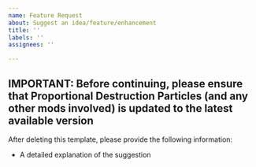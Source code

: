 ```yaml
---
name: Feature Request
about: Suggest an idea/feature/enhancement
title: ''
labels: ''
assignees: ''

---
```


**IMPORTANT:** Before continuing, please ensure that Proportional Destruction Particles (and any other mods involved) is updated to the latest available version
----------------------------------------------------------------------------
After deleting this template, please provide the following information:
* A detailed explanation of the suggestion
